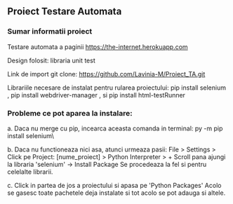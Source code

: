 ## Proiect Testare Automata
### Sumar informatii proiect 
Testare automata a paginii https://the-internet.herokuapp.com

Design folosit: libraria unit test

Link de import git clone: https://github.com/Lavinia-M/Proiect_TA.git

Librariile necesare de instalat pentru rularea proiectului:
pip install selenium ,
pip install webdriver-manager ,
si pip install html-testRunner


### Probleme ce pot aparea la instalare:

a.
Daca nu merge cu pip, incearca aceasta comanda in terminal: py -m pip install selenium\

b.
Daca nu functioneaza nici asa, atunci urmeaza pasii:
File > Settings > Click pe Project: [nume_proiect] > Python Interpreter > +
Scroll pana ajungi la libraria 'selenium' -> Install Package
Se procedeaza la fel si pentru celelalte librarii.

c.
Click in partea de jos a proiectului si apasa pe 'Python Packages'
Acolo se gasesc toate pachetele deja instalate si tot acolo se pot adauga si altele.
